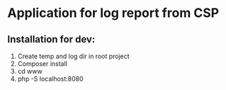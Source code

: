# Application for log report from CSP


## Installation for dev:
1) Create temp and log dir in root project
2) Composer install
3) cd www
4) php -S localhost:8080


